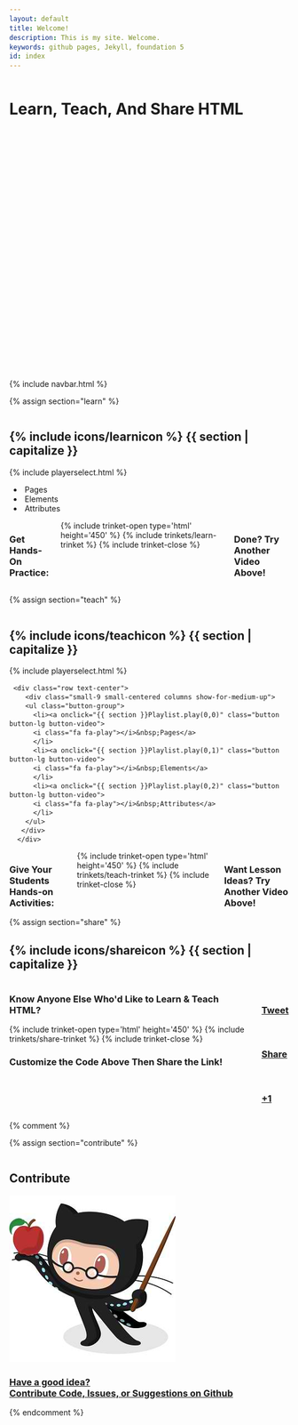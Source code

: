 ```yaml
---
layout: default
title: Welcome!
description: This is my site. Welcome.
keywords: github pages, Jekyll, foundation 5
id: index
---
```

<div class="bluebg fullheight">
  <div class="row text-center">
    <div class="small-10 columns small-centered">
      <div class="row">
        <div class="panel clearbg"><h1 id="bigtitle">Learn, Teach, And Share HTML</h1></div>
      </div>
    </div>
  </div>
  <!--Welcome Video-->
  <div class="row">
    <div class="small-12 columns">
      <div class="row">
        <div classe="small-10 columns small-centered">
<div id="wistia_oj53jeg68r" class="wistia_embed" style="width:800px;height:450px;" data-video-width="800" data-video-height="450">&nbsp;</div>
<script charset="ISO-8859-1" src="//fast.wistia.com/assets/external/playlist-v1.js"></script>
<script>
wistiaPlaylist = Wistia.playlist("oj53jeg68r", {
  version: "v1",
  videoOptions: {
    volumeControl: true,
    fullscreenButton: false,
    playerColor: "008aff",
    autoPlay: true,
    videoWidth: "800",
    videoHeight: "450"
  },
  media_0_0: {
    autoPlay: false,
    controlsVisibleOnLoad: false
  }
});
</script>
        </div>
      </div>
    </div>
  </div>

  <div class="row text-center">
    <div class="small-10 columns small-centered">
      <div class="row">
        <div class="panel clearbg"></div>
      </div>
    </div>
  </div>
</div>
{% include navbar.html %}

<!-- Learn -->

{% assign section="learn" %}

<div class="{{ section }}">
  <div class="fullheight"> 
  <div data-magellan-destination="learn" class="row" id="{{ section }}">
    <div class="small-12 columns panel">
      <div class="row">
        <div class="small-10 colums right">
          <h2>{% include icons/learnicon %}&nbsp;{{ section | capitalize }}</h2>
        </div>
      </div>
    </div>
  </div>
  
  <div class="row">
    <div class="small-12 columns text-center">
      {% include playerselect.html %}
    </div>
    </div>
  <!-- Learn Controls-->
  <div class="row text-center">
    <div class="small-9 small-centered columns show-for-medium-up">
      <ul class="button-group">
        <li><a onclick="{{ section }}Playlist.play(0,0)" class="button button-lg button-video">
          <i class="fa fa-play"></i>&nbsp;Pages</a>
        </li>
        <li><a onclick="{{ section }}Playlist.play(0,1)" class="button button-lg button-video">
          <i class="fa fa-play"></i>&nbsp;Elements</a>
          </li>
        <li><a onclick="{{ section }}Playlist.play(0,2)" class="button button-lg button-video">
          <i class="fa fa-play"></i>&nbsp;Attributes</a>
        </li>
      </ul>
    </div>
  </div>
</div>

<div class="row text-center trinket-area">
  <div class="small-10 small-centered columns">
    <h3>Get Hands-On Practice:</h3>
{% include trinket-open type='html' height='450' %}
{% include trinkets/learn-trinket %}
{% include trinket-close %}
    <h3>Done? Try Another Video Above!</h3>
  </div>
</div>

{% assign section="teach" %}
    
<!-- Teach Section -->
<div class="{{ section }}">
  <div class="fullheight">
  <div data-magellan-destination="teach" class="row" id="{{ section }}">
    <div class="small-12 columns panel rounded">
      <div class="row">
        <div class="small-10 colums right">
          <h2>{% include icons/teachicon %}&nbsp;{{ section | capitalize }}</h2>
        </div>
      </div>
    </div>
  </div>
    <div class="row">
    <div class="small-12 columns text-center">
      {% include playerselect.html %}
  </div>

  <!--{{ section }} Video Controls -->
     <div class="row text-center">
        <div class="small-9 small-centered columns show-for-medium-up">
        <ul class="button-group">
          <li><a onclick="{{ section }}Playlist.play(0,0)" class="button button-lg button-video">
          <i class="fa fa-play"></i>&nbsp;Pages</a>
          </li>
          <li><a onclick="{{ section }}Playlist.play(0,1)" class="button button-lg button-video">
          <i class="fa fa-play"></i>&nbsp;Elements</a>
          </li>
          <li><a onclick="{{ section }}Playlist.play(0,2)" class="button button-lg button-video">
          <i class="fa fa-play"></i>&nbsp;Attributes</a>
          </li>
        </ul>
       </div>
      </div>
      
  </div>
  </div>
   

<div class="row text-center trinket-area">
  <div class="small-10 small-centered columns">
    <h3>Give Your Students Hands-on Activities:</h3>
{% include trinket-open type='html' height='450' %}
{% include trinkets/teach-trinket %}
{% include trinket-close %}
    <h3>Want Lesson Ideas? Try Another Video Above!</h3>
  </div>
</div>
</div> 
{% assign section="share" %}

<!-- Share -->
<div data-magellan-destination="share" class="row" id="{{ section }}">
  <div class="small-12 columns panel">
    <div class="row">
      <div class="small-10 colums right">
        <h2>{% include icons/shareicon %}&nbsp;{{ section | capitalize }}</h2>
      </div>
    </div>
  </div>
</div>

<!--Share call to actions -->
<div class="row text-center">
  <div class="small-10 small-centered columns">
    <div class="row  trinket-area">
      <h3>Know Anyone Else Who'd Like to Learn &amp; Teach HTML?</h3>
{% include trinket-open type='html' height='450' %}
{% include trinkets/share-trinket %}
{% include trinket-close %}
      <h3>Customize the Code Above Then Share the Link!</h3>
    </div>
    <div class="row" data-equalizer>
      <div class="small-12 medium-4 columns panel clearbg" data-equalizer-watch>
        <a href="http://twitter.com">
        <div class="clearbg panel" ><h3><i class="fa fa-twitter"></i><br>Tweet</h3></div>
        </a>
      </div>      
      <div class="small-12 medium-4 columns panel clearbg" data-equalizer-watch>
        <a href="http://facebook.com" onclick="{{ section }}Playlist.play(0,1)">
        <div class="panel clearbg"><h3><i class="fa fa-facebook"></i><br>Share</h3></div>
        </a>
      </div>
      <div class="small-12 medium-4 columns panel clearbg" data-equalizer-watch>
        <a href="http://plus.google.com" onclick="{{ section }}Playlist.play(0,2)">
        <div class="panel clearbg"><h3><i class="fa fa-google-plus"></i><br>+1</h3></div>
        </a>
      </div>
    </div>
  </div>
</div>



{% comment %}

{% assign section="contribute" %}

<!-- Contribute -->
<div class="row" id="contribute" data-magellan-destination="contribute">
  <div class="small-12 columns panel">
    <div class="row">
      <div class="small-10 colums right">
        <h2>Contribute</h2>
      </div>
    </div>
  </div>
</div>
<div class="row text-center">
  <div class="small-10 columns small-centered">
    <div class="row">
      <div class="panel clearbg">
        <a href="http://github.com">
          <div class="panel clearbg">
            <img src='/img/octoprof.jpg'>
          </div>
        </a>
      </div> 
    <div class="row">
      <div class="panel clearbg">
        <a href="http://github.com">
          <div class="panel clearbg">
            <h3>Have a good idea?<br>Contribute Code, Issues, or Suggestions on Github</h3>
          </div>
        </a>
      </div> 
    </div>
  </div>
</div>
</div>
{% endcomment %}
